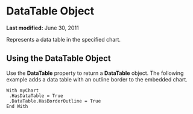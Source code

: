 
# DataTable Object

 **Last modified:** June 30, 2011

Represents a data table in the specified chart.

## Using the DataTable Object

Use the  **DataTable** property to return a **DataTable** object. The following example adds a data table with an outline border to the embedded chart.


```
With myChart 
 .HasDataTable = True 
 .DataTable.HasBorderOutline = True 
End With
```

